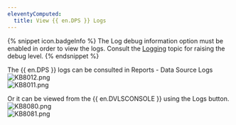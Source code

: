 ```yaml
---
eleventyComputed:
  title: View {{ en.DPS }} Logs
---
```

{% snippet icon.badgeInfo %}
The Log debug information option must be enabled in order to view the logs. Consult the [Logging](https://helpserver.devolutions.net/webinterface_logging.html) topic for raising the debug level.
{% endsnippet %}

The {{ en.DPS }} logs can be consulted in Reports - Data Source Logs  
![KB8012.png](/img/en/kb/KB8012.png)  
![KB8011.png](/img/en/kb/KB8011.png)

Or it can be viewed from the {{ en.DVLSCONSOLE }} using the Logs button.  
![KB8080.png](/img/en/kb/KB8080.png)  
![KB8081.png](/img/en/kb/KB8081.png)